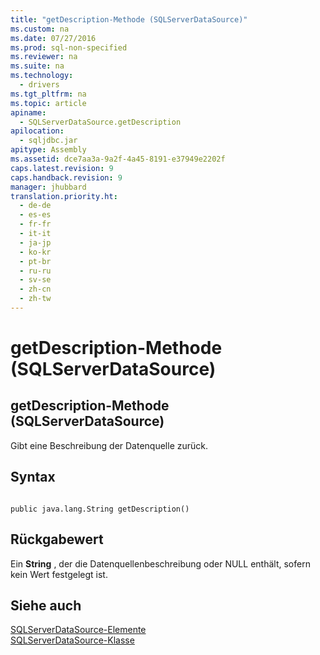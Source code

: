 ```yaml
---
title: "getDescription-Methode (SQLServerDataSource)"
ms.custom: na
ms.date: 07/27/2016
ms.prod: sql-non-specified
ms.reviewer: na
ms.suite: na
ms.technology: 
  - drivers
ms.tgt_pltfrm: na
ms.topic: article
apiname: 
  - SQLServerDataSource.getDescription
apilocation: 
  - sqljdbc.jar
apitype: Assembly
ms.assetid: dce7aa3a-9a2f-4a45-8191-e37949e2202f
caps.latest.revision: 9
caps.handback.revision: 9
manager: jhubbard
translation.priority.ht: 
  - de-de
  - es-es
  - fr-fr
  - it-it
  - ja-jp
  - ko-kr
  - pt-br
  - ru-ru
  - sv-se
  - zh-cn
  - zh-tw
---
```

# getDescription-Methode (SQLServerDataSource)
    
## getDescription\-Methode \(SQLServerDataSource\)  
 Gibt eine Beschreibung der Datenquelle zurück.  
  
## Syntax  
  
```  
  
public java.lang.String getDescription()  
```  
  
## Rückgabewert  
 Ein **String** , der die Datenquellenbeschreibung oder NULL enthält, sofern kein Wert festgelegt ist.  
  
## Siehe auch  
 [SQLServerDataSource-Elemente](../content/SQLServerDataSource-Members.md)   
 [SQLServerDataSource-Klasse](../content/SQLServerDataSource-Class.md)  
  
  